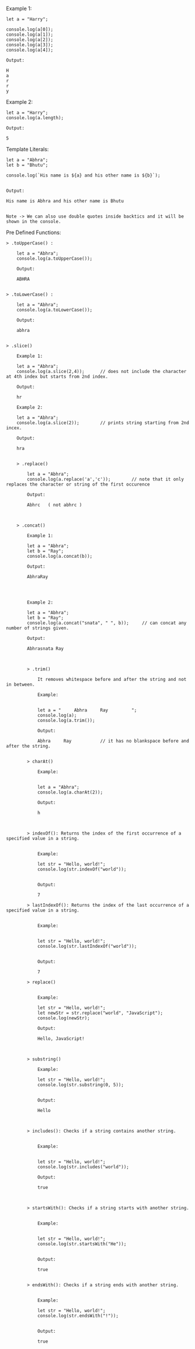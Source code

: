 Example 1:

    let a = "Harry";

    console.log(a[0]);
    console.log(a[1]);
    console.log(a[2]);
    console.log(a[3]);
    console.log(a[4]);

    Output:

    H
    a
    r
    r
    y

Example 2:

    let a = "Harry";
    console.log(a.length);

    Output:

    5


Template Literals:

    let a = "Abhra";
    let b = "Bhutu";

    console.log(`His name is ${a} and his other name is ${b}`);


    Output:

    His name is Abhra and his other name is Bhutu


    Note -> We can also use double quotes inside backtics and it will be shown in the console.



Pre Defined Functions:

    > .toUpperCase() :

        let a = "Abhra";
        console.log(a.toUpperCase());

        Output:

        ABHRA


    > .toLowerCase() :

        let a = "Abhra";
        console.log(a.toLowerCase());

        Output:

        abhra


    > .slice()

        Example 1:

        let a = "Abhra";
        console.log(a.slice(2,4));      // does not include the character at 4th index but starts from 2nd index.

        Output:

        hr

        Example 2:

        let a = "Abhra";
        console.log(a.slice(2));        // prints string starting from 2nd incex.

        Output:

        hra


        > .replace()

            let a = "Abhra";
            console.log(a.replace('a','c'));        // note that it only replaces the character or string of the first occurence

            Output:

            Abhrc   ( not abhrc )



        > .concat()

            Example 1:

            let a = "Abhra";
            let b = "Ray";
            console.log(a.concat(b));

            Output:

            AbhraRay




            Example 2:

            let a = "Abhra";
            let b = "Ray";
            console.log(a.concat("snata", " ", b));     // can concat any number of strings given.

            Output:

            Abhrasnata Ray



            > .trim()

                It removes whitespace before and after the string and not in between.

                Example:


                let a = "     Abhra     Ray         ";
                console.log(a);
                console.log(a.trim());

                Output:

                Abhra     Ray           // it has no blankspace before and after the string.


            > charAt()

                Example:


                let a = "Abhra";
                console.log(a.charAt(2));

                Output:

                h



            > indexOf(): Returns the index of the first occurrence of a specified value in a string.


                Example:

                let str = "Hello, world!";
                console.log(str.indexOf("world"));


                Output:

                7

            > lastIndexOf(): Returns the index of the last occurrence of a specified value in a string.


                Example:


                let str = "Hello, world!";
                console.log(str.lastIndexOf("world"));


                Output:

                7

            > replace()


                Example:

                let str = "Hello, world!";
                let newStr = str.replace("world", "JavaScript");
                console.log(newStr);

                Output:

                Hello, JavaScript!



            > substring()

                Example:

                let str = "Hello, world!";
                console.log(str.substring(0, 5));


                Output:

                Hello



            > includes(): Checks if a string contains another string.


                Example:


                let str = "Hello, world!";
                console.log(str.includes("world"));

                Output:

                true



            > startsWith(): Checks if a string starts with another string.


                Example:


                let str = "Hello, world!";
                console.log(str.startsWith("He"));


                Output:

                true


            > endsWith(): Checks if a string ends with another string.


                Example:

                let str = "Hello, world!";
                console.log(str.endsWith("!"));


                Output:

                true